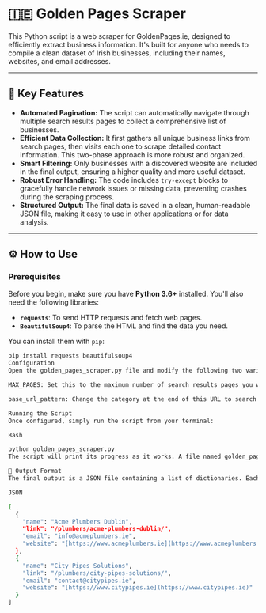 # 🇮🇪 Golden Pages Scraper

This Python script is a web scraper for GoldenPages.ie, designed to efficiently extract business information. It's built for anyone who needs to compile a clean dataset of Irish businesses, including their names, websites, and email addresses.

---

## 🚀 Key Features

* **Automated Pagination:** The script can automatically navigate through multiple search results pages to collect a comprehensive list of businesses.
* **Efficient Data Collection:** It first gathers all unique business links from search pages, then visits each one to scrape detailed contact information. This two-phase approach is more robust and organized.
* **Smart Filtering:** Only businesses with a discovered website are included in the final output, ensuring a higher quality and more useful dataset.
* **Robust Error Handling:** The code includes `try-except` blocks to gracefully handle network issues or missing data, preventing crashes during the scraping process.
* **Structured Output:** The final data is saved in a clean, human-readable JSON file, making it easy to use in other applications or for data analysis.

---

## ⚙️ How to Use

### Prerequisites

Before you begin, make sure you have **Python 3.6+** installed. You'll also need the following libraries:

* **`requests`**: To send HTTP requests and fetch web pages.
* **`BeautifulSoup4`**: To parse the HTML and find the data you need.

You can install them with `pip`:

```bash
pip install requests beautifulsoup4
Configuration
Open the golden_pages_scraper.py file and modify the following two variables in the main() function to suit your needs:

MAX_PAGES: Set this to the maximum number of search results pages you want to scrape. Be sure to check the total pages for your search query on the Golden Pages website.

base_url_pattern: Change the category at the end of this URL to search for different types of businesses (e.g., change plumbers to electricians).

Running the Script
Once configured, simply run the script from your terminal:

Bash

python golden_pages_scraper.py
The script will print its progress as it works. A file named golden_pages_data.json will be created in the same directory upon completion.

📂 Output Format
The final output is a JSON file containing a list of dictionaries. Each dictionary represents a single business and includes the following details:

JSON

[
  {
    "name": "Acme Plumbers Dublin",
    "link": "/plumbers/acme-plumbers-dublin/",
    "email": "info@acmeplumbers.ie",
    "website": "[https://www.acmeplumbers.ie](https://www.acmeplumbers.ie)"
  },
  {
    "name": "City Pipes Solutions",
    "link": "/plumbers/city-pipes-solutions/",
    "email": "contact@citypipes.ie",
    "website": "[https://www.citypipes.ie](https://www.citypipes.ie)"
  }
]